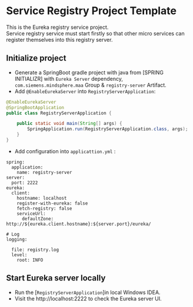 # Service Registry Project Template
This is the Eureka registry service project.  
Service registry service must start firstly so that other micro services can register themselves into this registry server.


## Initialize project
- Generate a SpringBoot gradle project with java from [SPRING INITIALIZR] with  `Eureka Server` dependency, `com.siemens.mindsphere.maa` Group & `registry-server` Artifact.
- Add `@EnableEurekaServer` into `RegistryServerApplication`:
```java
@EnableEurekaServer
@SpringBootApplication
public class RegistryServerApplication {

	public static void main(String[] args) {
		SpringApplication.run(RegistryServerApplication.class, args);
	}
}
```
- Add configuration into `applicattion.yml` :
```
spring:
  application:
    name: registry-server
server:
  port: 2222
eureka:
  client:
    hostname: localhost
    register-with-eureka: false
    fetch-registry: false
    serviceUrl:
      defaultZone: http://${eureka.client.hostname}:${server.port}/eureka/

# Log
logging:

  file: registry.log
  level:
    root: INFO
```

## Start Eureka server locally
- Run the [`RegistryServerApplication`]in local Windows IDEA.
- Visit the http://localhost:2222 to check the Eureka server UI.



